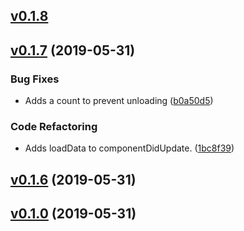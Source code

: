 <a name="v0.1.8"></a>
## [v0.1.8](https://github.com/alexseitsinger/data-controller/compare/v0.1.7...v0.1.8)


<a name="v0.1.7"></a>
## [v0.1.7](https://github.com/alexseitsinger/data-controller/compare/v0.1.6...v0.1.7) (2019-05-31)

### Bug Fixes
- Adds a count to prevent unloading ([b0a50d5](https://github.com/alexseitsinger/data-controller/commit/b0a50d51b94f730cb43b591a25307149312864c8))

### Code Refactoring
- Adds loadData to componentDidUpdate. ([1bc8f39](https://github.com/alexseitsinger/data-controller/commit/1bc8f39ae943ec79a11b85fa0eee2cb8378025ac))


<a name="v0.1.6"></a>
## [v0.1.6](https://github.com/alexseitsinger/data-controller/compare/v0.1.0...v0.1.6) (2019-05-31)


<a name="v0.1.0"></a>
## [v0.1.0](https://github.com/alexseitsinger/data-controller/compare/c096de23aae03c0d7f988896da051ba220226f05...v0.1.0) (2019-05-31)


